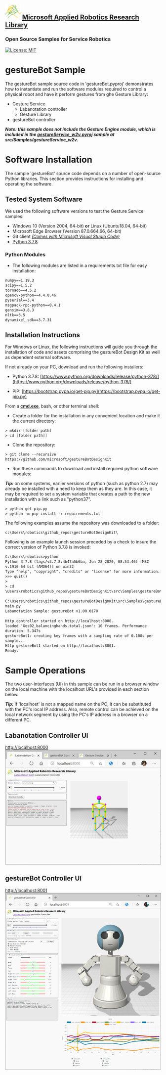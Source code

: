 ## ![logo](../../../img/MARR_logo.png) [Microsoft Applied Robotics Research Library](https://microsoft.github.io/AppliedRoboticsResearchLibrary/)
### Open Source Samples for Service Robotics
[![License: MIT](https://img.shields.io/badge/License-MIT-yellow.svg)](https://opensource.org/licenses/MIT)  

# gestureBot Sample
The gestureBot sample source code in 'gestureBot.pyproj' demonstrates how to instantiate and run the software modules required to control a physical robot and have it perform gestures from ghe Gesture Library:
- Gesture Service
  - Labanotation controller
  - Gesture Library
- gestureBot controller

***Note: this sample does not include the Gesture Engine module, which is included in the [gestureService_w2v.pyroj](/src/Samples/gestureService_w2v) sample at src/Samples/gestureService_w2v.***

# Software Installation
The sample 'gestureBot' source code depends on a number of open-source Python libraries. This section provides instructions for installing and operating the software.

## Tested System Software
We used the following software versions to test the Gesture Service samples:
- Windows 10 (Version 2004, 64-bit) **or** Linux (Ubuntu18.04, 64-bit)
- Microsoft Edge Browser (Version 87.0.664.66, 64-bit)
- Git client [*(Comes with Microsoft Visual Studio Code)*](https://code.visualstudio.com/Download)
- [Python 3.7.8](https://www.python.org/downloads/release/python-378/)

### Python Modules
* The following modules are listed in a requirements.txt file for easy installation:
```
numpy==1.19.3
scipy==1.5.2
tornado==4.5.2
opencv-python==4.4.0.46
pyserial==3.4
msgpack-rpc-python==0.4.1
gensim==3.8.3
nltk==3.5
dynamixel_sdk==3.7.31
```

## Installation Instructions
For Windows or Linux, the following instructions will guide you through the installation of code and assets comprising the gestureBot Design Kit as well as dependent external software.

If not already on your PC, download and run the following installers:
- Python 3.7.8:
 [https://www.python.org/downloads/release/python-378/](https://www.python.org/downloads/release/python-378/)

- PIP:
[https://bootstrap.pypa.io/get-pip.py](https://bootstrap.pypa.io/get-pip.py)

From a [**cmd.exe**](C:\WINDOWS\system32\cmd.exe), bash, or other terminal shell:
*   Create a folder for the installation in any convenient location and make it the current directory:
```
> mkdir [folder path]
> cd [folder path]]
```
- Clone the repository:
```
> git clone --recursive https://github.com/microsoft/gestureBotDesignKit
```
- Run these commands to download and install required python software modules:

***Tip:*** on some systems, earlier versions of python (such as python 2.7) may already be installed with a need to keep them as they are. In this case, it may be required to set a system variable that creates a path to the new installation with a link such as "python37".

```
> python get-pip.py
> python -m pip install -r requirements.txt
```


The following examples assume the repository was downloaded to a folder:
``` 
c:\Users\robotics\github_repos\gestureBotDesignKit\
```

Following is an example launch session preceded by a check to insure the correct version of Python 3.7.8 is invoked:
```
C:\Users\robotics>python
Python 3.7.8 (tags/v3.7.8:4b47a5b6ba, Jun 28 2020, 08:53:46) [MSC v.1916 64 bit (AMD64)] on win32
Type "help", "copyright", "credits" or "license" for more information.
>>> quit()
>
> cd \Users\robotics\github_repos\gestureBotDesignKit\src\Samples\gestureBot

C:\Users\robotics\github_repos\gestureBotDesignKit\src\Samples\gestureBot>python37 main.py
Labanotation Sample: gestureBot v1.00.0178

Http controller started on http://localhost:8000.
loaded 'Ges02_balancinghands.total.json': 10 frames. Performance duration: 5.347s
gestureBot1: creating key frames with a sampling rate of 0.100s per sample...
Http gestureBot1 started on http://localhost:8001.
Ready.
```
# Sample Operations
The two user-interfaces (UI) in this sample can be run in a browser window on the local machine with the localhost URL's provided in each section below.

***Tip:*** If 'localhost' is not a mapped name on the PC, it can be substituted with the PC's local IP address. Also, remote control can be achieved on the local network segment by using the PC's IP address in a browser on a different PC.

## Labanotation Controller UI
[http://localhost:8000](http://localhost:8000)
![Labanotation Controller UI](../../../img/gB_LabanotationController_UI.png)

## gestureBot Controller UI
[http://localhost:8001](http://localhost:8001)
![gestureBot Controller UI](../../../img/gB_gestureBotController_UI.png)
